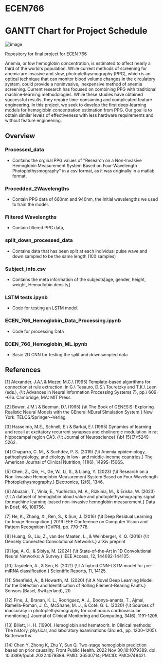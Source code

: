 # ECEN766

# GANTT Chart for Project Schedule
![image](https://github.com/user-attachments/assets/2ceaee98-9c02-4a3e-8a7f-f93d6222c0e6)


Repository for final project for ECEN 766

  Anemia, or low hemoglobin concentration, is estimated to affect nearly a third of the world's population. While current methods of screening for anemia are invasive and slow, photoplethysmography (PPG), which is an optical technique that can monitor blood volume changes in the circulatory system, could provide a noninvasive, inexpensive method of anemia screening. Current research has focused on combining PPG with traditional machine-learning methodologies. While these studies have obtained successful results, they require time-consuming and complicated feature engineering. In this project, we seek to develop the first deep-learning models for hemoglobin concentration estimation from PPG. Our goal is to obtain similar levels of effectiveness with less hardware requirements and without feature engineering.

## Overview

### Processed_data 
- Contains the orginal PPG values of "Research on a Non-Invasive Hemoglobin Measurement System Based on Four-Wavelength Photoplethysmography" in a csv format, as it was originally in a matlab format.     
    
### Procedded_2Wavelengths
- Contain PPG data of 660nm and 940nm, the initial wavelengths we used to train the model. 

### Filtered Wavelengths 
- Contain filtered PPG data,

### split_down_processed_data
- Contains data that has been split at each individual pulse wave and down sampled to be the same length (100 samples)

### Subject_info.csv 
- Contains the meta information of the subjects[age, gender, height, weight, Hemodlobin density]

### LSTM tests.ipynb
- Code for testing an LSTM model.

### ECEN_766_Hemoglobin_Data_Processing.ipynb
- Code for processing Data

### ECEN_766_Hemoglobin_ML.ipynb
- Basic 2D CNN for testing the split and downsampled data



## References

[1] Alexander, J.A.\ \& Mozer, M.C.\ (1995) Template-based algorithms for
connectionist rule extraction. In G.\ Tesauro, D.S.\ Touretzky and T.K.\ Leen
(eds.), {\it Advances in Neural Information Processing Systems 7},
pp.\ 609--616. Cambridge, MA: MIT Press.

[2] Bower, J.M.\ \& Beeman, D.\ (1995) {\it The Book of GENESIS: Exploring
  Realistic Neural Models with the GEneral NEural SImulation System.}  New York:
TELOS/Springer--Verlag.

[3] Hasselmo, M.E., Schnell, E.\ \& Barkai, E.\ (1995) Dynamics of learning and
recall at excitatory recurrent synapses and cholinergic modulation in rat
hippocampal region CA3. {\it Journal of Neuroscience} {\bf 15}(7):5249-5262.

[4] Chaparro, C. M., \& Suchdev, P. S. (2019) {\it Anemia epidemiology, pathophysiology, and etiology in low- and middle-income countries.} The American Journal of Clinical Nutrition, 111(6), 1499S-1506S.

[5] Chen, Z., Qin, H., Ge, W., Li, S., \& Liang, Y. (2023) {\it Research on a Non-Invasive Hemoglobin Measurement System Based on Four-Wavelength Photoplethysmography.} Electronics, 12(6), 1346.

[6] Abuzairi, T., Vinia, E., Yudhistira, M. A., Rizkinia, M., \& Eriska, W. (2023) {\it A dataset of hemoglobin blood value and photoplethysmography signal for machine learning-based non-invasive hemoglobin measurement.} Data in Brief, 46, 108756. 

[7] He, K., Zhang, X., Ren, S., \& Sun, J. (2016) {\it Deep Residual Learning for Image Recognition.} 2016 IEEE Conference on Computer Vision and Pattern Recognition (CVPR), pp. 770-778. 

[8] Huang, G., Liu, Z., van der Maaten, L., \& Weinberger, K. Q. (2016) {\it Densely Connected Convolutional Networks.} arXiv preprint 

[9] Ige, A. O., \& Sibiya, M. (2024) {\it State-of-the-Art in 1D Convolutional Neural Networks: A Survey.} IEEE Access, 12, 144082-144105. 

[10] Taşdelen, A., \& Sen, B. (2021) {\it A hybrid CNN-LSTM model for pre-miRNA classification.} Scientific Reports, 11, 14125. 

[11] Shenfield, A., \& Howarth, M. (2020) {\it A Novel Deep Learning Model for the Detection and Identification of Rolling Element-Bearing Faults.} Sensors (Basel, Switzerland), 20. 

[12] Fine, J., Branan, K. L., Rodriguez, A. J., Boonya-ananta, T., Ajmal, Ramella-Roman, J. C., McShane, M. J., \& Coté, G. L. (2020) {\it Sources of inaccuracy in photoplethysmography for continuous cardiovascular monitoring.} Journal of Clinical Monitoring and Computing, 34(6), 1191-1205. 

[13] Billett, H. H. (1990). Hemoglobin and hematocrit. In Clinical methods: The history, physical, and laboratory examinations (3rd ed., pp. 1200–1205). Butterworths.

[14] Chen Y, Zhong K, Zhu Y, Sun Q. Two-stage hemoglobin prediction based on prior causality. Front Public Health. 2022 Nov 30;10:1079389. doi: 10.3389/fpubh.2022.1079389. PMID: 36530714; PMCID: PMC9748421.


  
